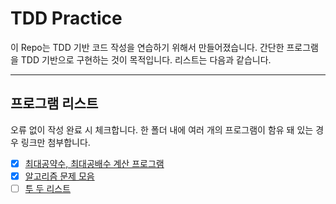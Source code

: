 # TDD Practice

이 Repo는 TDD 기반 코드 작성을 연습하기 위해서 만들어졌습니다.
간단한 프로그램을 TDD 기반으로 구현하는 것이 목적입니다.
리스트는 다음과 같습니다.

---
## **프로그램 리스트**
오류 없이 작성 완료 시 체크합니다. 한 폴더 내에 여러 개의 프로그램이 함유 돼 있는 경우 링크만 첨부합니다.
- [x] [최대공약수, 최대공배수 계산 프로그램](https://github.com/Junkim93/js_TDD-practice/tree/master/Calculator_GCD%26LCM)
- [x] [알고리즘 문제 모음](https://github.com/Junkim93/js_TDD-practice/tree/master/Algorithm)
- [ ] [투 두 리스트](https://github.com/Junkim93/js_TDD-practice/tree/master/ToDo)